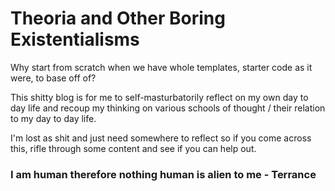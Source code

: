 # Theoria and Other Boring Existentialisms

Why start from scratch when we have whole templates, starter code as it were, to base off of?

This shitty blog is for me to self-masturbatorily reflect on my own day to day life and recoup my thinking on various schools of thought / their relation to my day to day life.

I'm lost as shit and just need somewhere to reflect so if you come across this, rifle through some content and see if you can help out.

### I am human therefore nothing human is alien to me - Terrance
